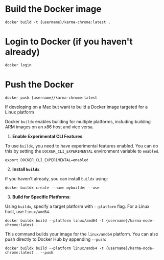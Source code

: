 # Build the Docker image

```shell
docker build -t {username}/karma-chrome:latest .
```

# Login to Docker (if you haven't already)

```shell
docker login
```

# Push the Docker 

```shell
docker push {username}/karma-chrome:latest
```

If developing on a Mac but want to build a Docker image targeted for a Linux platform

Docker `buildx` enables building for multiple platforms, including building ARM images on an x86 host and vice versa.


1. **Enable Experimental CLI Features**:

To use `buildx`, you need to have experimental features enabled. You can do this by setting the `DOCKER_CLI_EXPERIMENTAL` environment variable to `enabled`.

```shell
export DOCKER_CLI_EXPERIMENTAL=enabled
```

2. **Install `buildx`**:

If you haven't already, you can install `buildx` using:

```shell
docker buildx create --name mybuilder --use
```

3. **Build for Specific Platforms**:

Using `buildx`, specify a target platform with `--platform` flag. For a Linux host, use `linux/amd64`.

```shell
docker buildx build --platform linux/amd64 -t {username}/karma-node-chrome:latest .
```

This command builds your image for the `linux/amd64` platform. You can also push directly to Docker Hub by appending `--push`:

```shell
docker buildx build --platform linux/amd64 -t {username}/karma-node-chrome:latest . --push
```
